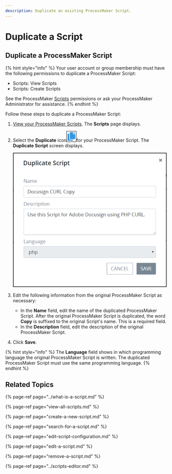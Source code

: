 ```yaml
---
description: Duplicate an existing ProcessMaker Script.
---
```


# Duplicate a Script

## Duplicate a ProcessMaker Script

{% hint style="info" %}
Your user account or group membership must have the following permissions to duplicate a ProcessMaker Script:

* Scripts: View Scripts
* Scripts: Create Scripts

See the ProcessMaker [Scripts](../../../processmaker-administration/permission-descriptions-for-users-and-groups.md#scripts) permissions or ask your ProcessMaker Administrator for assistance.
{% endhint %}

Follow these steps to duplicate a ProcessMaker Script:

1. [View your ProcessMaker Scripts](view-all-scripts.md). The **Scripts** page displays.
2. Select the **Duplicate** icon![](../../../.gitbook/assets/duplicate-script-processes.png)for your ProcessMaker Script. The **Duplicate Script** screen displays.  

   ![](../../../.gitbook/assets/duplicate-script-screen-processes.png)

3. Edit the following information from the original ProcessMaker Script as necessary:
   * In the **Name** field, edit the name of the duplicated ProcessMaker Script. After the original ProcessMaker Script is duplicated, the word **Copy** is suffixed to the original Script's name. This is a required field.
   * In the **Description** field, edit the description of the original ProcessMaker Script.
4. Click **Save**.

{% hint style="info" %}
The **Language** field shows in which programming language the original ProcessMaker Script is written. The duplicated ProcessMaker Script must use the same programming language.
{% endhint %}

## Related Topics

{% page-ref page="../what-is-a-script.md" %}

{% page-ref page="view-all-scripts.md" %}

{% page-ref page="create-a-new-script.md" %}

{% page-ref page="search-for-a-script.md" %}

{% page-ref page="edit-script-configuration.md" %}

{% page-ref page="edit-a-script.md" %}

{% page-ref page="remove-a-script.md" %}

{% page-ref page="../scripts-editor.md" %}

